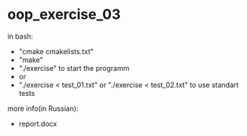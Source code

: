 # oop_exercise_03

in bash:
- "cmake cmakelists.txt"
- "make"
- "./exercise" to start the programm
- or
- "./exercise < test_01.txt" or "./exercise < test_02.txt" to use standart tests

more info(in Russian):
- report.docx
